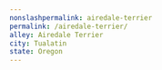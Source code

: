 ```yaml
---
﻿nonslashpermalink: airedale-terrier
permalink: /airedale-terrier/
alley: Airedale Terrier
city: Tualatin
state: Oregon
---
```

